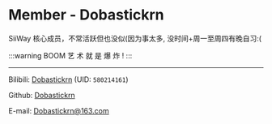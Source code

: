 # Member - Dobastickrn

SiiWay 核心成员，不常活跃但也没似(因为事太多, 没时间+周一至周四有晚自习:(

:::warning BOOM
艺 术 就 是 爆 炸 !
:::

---

Bilibili: [Dobastickrn](https://space.bilibili.com/580214161) (UID: `580214161`)

Github: [Dobastickrn](https://github.com/Dobastickrn)

E-mail: [Dobastickrn@163.com](mailto:Dobastickrn@163.com)
